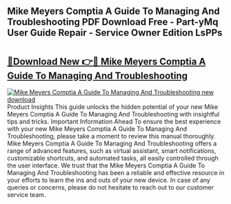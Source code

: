 ## Mike Meyers Comptia A Guide To Managing And Troubleshooting PDF Download Free - Part-yMq User Guide Repair - Service Owner Edition LsPPs

# <h2><a href="http://bc55975.oget.top/?id=Mike+Meyers+Comptia+A+Guide+To+Managing+And+Troubleshooting">🔗Download New 👉🔴 Mike Meyers Comptia A Guide To Managing And Troubleshooting</a></h2>

[![Mike Meyers Comptia A Guide To Managing And Troubleshooting new download](https://i.imgur.com/5g1atiW.png)](http://bc55975.oget.top/?id=Mike+Meyers+Comptia+A+Guide+To+Managing+And+Troubleshooting)
Product Insights This guide unlocks the hidden potential of your new Mike Meyers Comptia A Guide To Managing And Troubleshooting with insightful tips and tricks. Important Information Ahead To ensure the best experience with your new Mike Meyers Comptia A Guide To Managing And Troubleshooting, please take a moment to review this manual thoroughly. Mike Meyers Comptia A Guide To Managing And Troubleshooting offers a range of advanced features, such as virtual assistant, smart notifications, customizable shortcuts, and automated tasks, all easily controlled through the user interface. We trust that the Mike Meyers Comptia A Guide To Managing And Troubleshooting has been a reliable and effective resource in your efforts to learn the ins and outs of your new device. In case of any queries or concerns, please do not hesitate to reach out to our customer service team.
